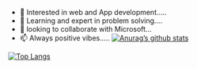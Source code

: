 - 👀 Interested in web and App development..... 
- 🌱 Learning and expert in problem solving.... 
- 💞️ looking to collaborate with Microsoft... 
- 📫 Always positive vibes..... 
[![Anurag’s github stats](https://github-readme-stats.vercel.app/api?username=Harihara04sudhan)](https://github.com/Harihara04sudhan)

[![Top Langs](https://github-readme-stats.vercel.app/api/top-langs/?username=Harihara04sudhan&layout=compact)](https://github.com/Harihara04sudhan)
